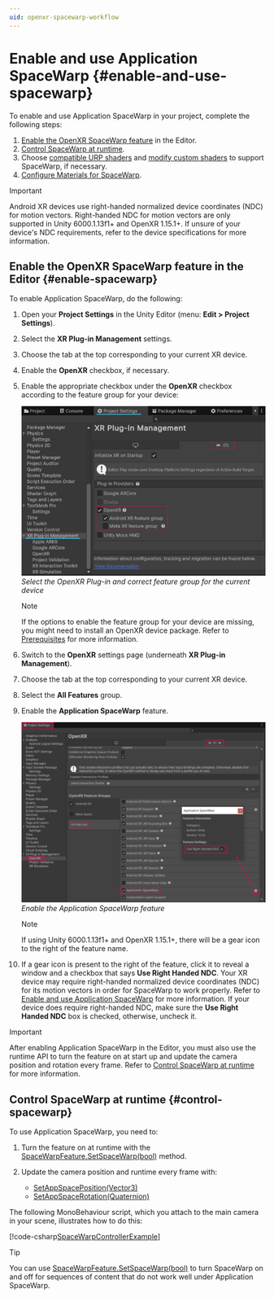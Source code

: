 ```yaml
---
uid: openxr-spacewarp-workflow
---
```


# Enable and use Application SpaceWarp {#enable-and-use-spacewarp}

To enable and use Application SpaceWarp in your project, complete the following steps:

1. [Enable the OpenXR SpaceWarp feature](#enable-spacewarp) in the Editor.
2. [Control SpaceWarp at runtime](#control-spacewarp).
3. Choose [compatible URP shaders](xref:openxr-spacewarp-shaders#compatible-urp-shaders) and [modify custom shaders](xref:openxr-spacewarp-shaders#modify-custom-shaders) to support SpaceWarp, if necessary.
4. [Configure Materials for SpaceWarp](xref:openxr-spacewarp-materials).

> [!IMPORTANT]
> Android XR devices use right-handed normalized device coordinates (NDC) for motion vectors.
> Right-handed NDC for motion vectors are only supported in Unity 6000.1.13f1+ and OpenXR 1.15.1+.
> If unsure of your device's NDC requirements, refer to the device specifications for more information.

## Enable the OpenXR SpaceWarp feature in the Editor {#enable-spacewarp}

To enable Application SpaceWarp, do the following:

1. Open your **Project Settings** in the Unity Editor (menu: **Edit > Project Settings**).
2. Select the **XR Plug-in Management** settings.
3. Choose the tab at the top corresponding to your current XR device.
4. Enable the **OpenXR** checkbox, if necessary.
5. Enable the appropriate checkbox under the **OpenXR** checkbox according to the feature group for your device:

   ![Select OpenXR feature group in XR Plug-in Management](../../images/SpaceWarp/spacewarp-xr-plugin-management.png)<br/>*Select the OpenXR Plug-in and correct feature group for the current device*

   > [!NOTE]
   > If the options to enable the feature group for your device are missing, you might need to install an OpenXR device package. Refer to [Prerequisites](xref:openxr-spacewarp-prerequisites) for more information.

6. Switch to the **OpenXR** settings page (underneath **XR Plug-in Management**).
7. Choose the tab at the top corresponding to your current XR device.
8. Select the **All Features** group.
9. Enable the **Application SpaceWarp** feature.

   ![Enable SpaceWarp feature](../../images/SpaceWarp/spacewarp-feature-enabled.png)<br/>*Enable the Application SpaceWarp feature*

   > [!NOTE]
   > If using Unity 6000.1.13f1+ and OpenXR 1.15.1+, there will be a gear icon to the right of the feature name.

10. If a gear icon is present to the right of the feature, click it to reveal a window and a checkbox that says **Use Right Handed NDC**. Your XR device may require right-handed normalized device coordinates (NDC) for its motion vectors in order for SpaceWarp to work properly. Refer to [Enable and use Application SpaceWarp](#enable-and-use-spacewarp) for more information. If your device does require right-handed NDC, make sure the **Use Right Handed NDC** box is checked, otherwise, uncheck it.

> [!IMPORTANT]
> After enabling Application SpaceWarp in the Editor, you must also use the runtime API to turn the feature on at start up and update the camera position and rotation every frame. Refer to [Control SpaceWarp at runtime](#control-spacewarp) for more information.

## Control SpaceWarp at runtime {#control-spacewarp}

To use Application SpaceWarp, you need to:

1. Turn the feature on at runtime with the [SpaceWarpFeature.SetSpaceWarp(bool)](xref:UnityEngine.XR.OpenXR.Features.SpaceWarpFeature.SetSpaceWarp(System.Boolean)) method.
2. Update the camera position and runtime every frame with:

   * [SetAppSpacePosition(Vector3)](xref:UnityEngine.XR.OpenXR.Features.SpaceWarpFeature.SetAppSpacePosition(UnityEngine.Vector3))
   * [SetAppSpaceRotation(Quaternion)](xref:UnityEngine.XR.OpenXR.Features.SpaceWarpFeature.SetAppSpaceRotation(UnityEngine.Quaternion))

The following MonoBehaviour script, which you attach to the main camera in your scene, illustrates how to do this:

[!code-csharp[SpaceWarpControllerExample](../../../../com.unity.xr.openxr/Tests/Editor/CodeSamples/SpaceWarpControllerExample.cs#SpaceWarpControllerExample)]

> [!TIP]
> You can use [SpaceWarpFeature.SetSpaceWarp(bool)](xref:UnityEngine.XR.OpenXR.Features.SpaceWarpFeature.SetSpaceWarp(System.Boolean)) to turn SpaceWarp on and off for sequences of content that do not work well under Application SpaceWarp.
